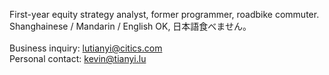 First-year equity strategy analyst, former programmer, roadbike commuter.<br>
Shanghainese / Mandarin / English OK, 日本語食べません。<br><br>
Business inquiry: lutianyi@citics.com<br>
Personal contact: kevin@tianyi.lu
